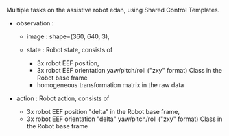 
Multiple tasks on the assistive robot edan, using Shared Control Templates.

- observation : 
    - image : shape=(360, 640, 3),

    - state : Robot state, consists of 
        - 3x robot EEF position, 
        - 3x robot EEF orientation yaw/pitch/roll ("zxy" format) Class in the Robot base frame
        - homogeneous transformation matrix in the raw data

- action : Robot action, consists of 
  - 3x robot EEF position "delta" in the Robot base frame,
  - 3x robot EEF orientation "delta" yaw/pitch/roll ("zxy" format) Class in the Robot base frame



